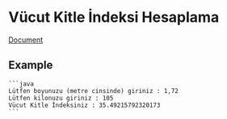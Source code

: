 # Vücut Kitle İndeksi Hesaplama

 [Document](https://academy.patika.dev/courses/java101/odev-vucut-kitle-hesaplama)

    

## Example
    
    ```java
    Lütfen boyunuzu (metre cinsinde) giriniz : 1,72
    Lütfen kilonuzu giriniz : 105
    Vücut Kitle İndeksiniz : 35.49215792320173
    ```
